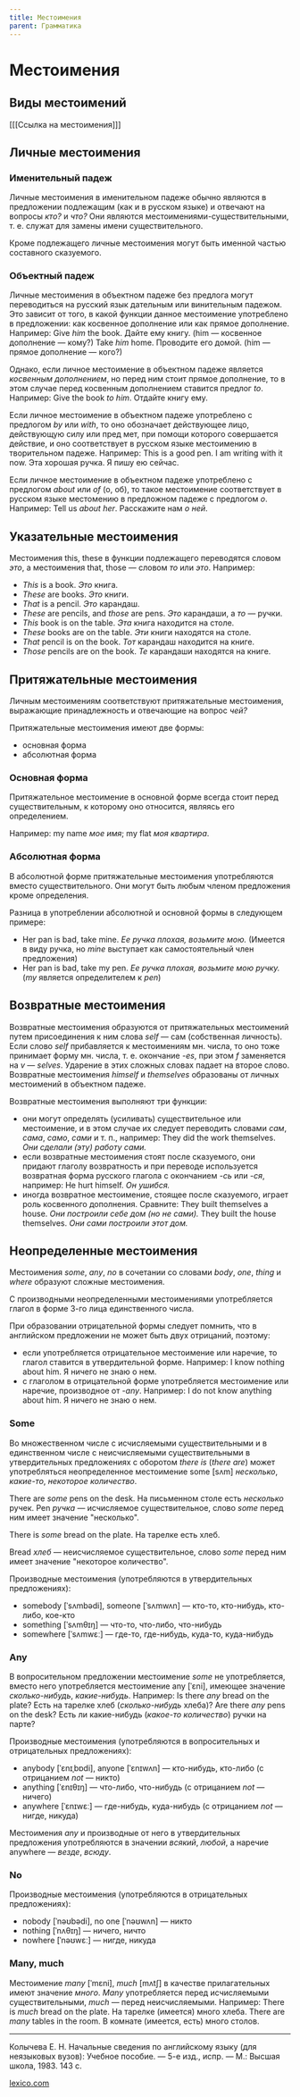 ```yaml
---
title: Местоимения
parent: Грамматика
---
```


# Местоимения


## Виды местоимений


[[[Ссылка на местоимения]]]


## Личные местоимения


### Именительный падеж

Личные местоимения в именительном падеже обычно являются в предложении
подлежащим (как и в русском языке) и отвечают на вопросы *кто?* и
*что?* Они являются местоимениями-существительными, т. е.  служат для
замены имени существительного.

Кроме подлежащего личные местоимения могут быть именной частью
составного сказуемого.


### Объектный падеж

Личные местоимения в объектном падеже без предлога могут переводиться
на русский язык дательным или винительным падежом.  Это зависит от
того, в какой функции данное местоимение употреблено в предложении:
как косвенное дополнение или как прямое дополнение.  Например: Give
*him* the book.  Дайте ему книгу.  (him — косвенное дополнение —
кому?)  Take *him* home.  Проводите его домой.  (him — прямое
дополнение — кого?)

Однако, если личное местоимение в объектном падеже является *косвенным
дополнением*, но перед ним стоит прямое дополнение, то в этом случае
перед косвенным дополнением ставится предлог *to*.  Например: Give the
book *to him*.  Отдайте книгу ему.

Если личное местоимение в объектном падеже употреблено с предлогом
*by* или *with*, то оно обозначает действующее лицо, действующую силу
или пред мет, при помощи которого совершается действие, и оно
соответствует в русском языке местоимению в творительном
падеже. Например: This is a good pen. I am writing with it now. Эта
хорошая ручка. Я пишу ею сейчас.

Если личное местоимение в объектном падеже употреблено с предлогом
*about* или *of* (о, об), то такое местоимение соответствует в русском
языке местомению в предложном падеже с предлогом *о*. Например: Tell
us *about her*.  Расскажите нам *о ней*.


## Указательные местоимения

Местоимения this, these в функции подлежащего переводятся словом
*это*, а местоимения that, those — словом *то* или *это*.  Например:

- *This* is a book.  *Это* книга.
- *These* are books.  *Это* книги.
- *That* is a pencil.  *Это* карандаш.
- *These* are pencils, and *those* are pens.  *Это* карандаши, a *то*
  — ручки.
- *This* book is on the table.  *Эта* книга находится на столе.
- *These* books are on the table.  *Эти* книги находятся на столе.
- *That* pencil is on the book.  *Тот* карандаш находится на книге.
- *Those* pencils are on the book.  *Те* карандаши находятся на книге.


## Притяжательные местоимения

Личным местоимениям соответствуют притяжательные местоимения,
выражающие принадлежность и отвечающие на вопрос *чей?*

Притяжательные местоимения имеют две формы:
- основная форма
- абсолютная форма


### Основная форма

Притяжательное местоимение в основной форме всегда стоит перед
существительным, к которому оно относится, являясь его определением.

Например: my name *мое имя*; my flat *моя квартира*.


### Абсолютная форма

В абсолютной форме притяжательные местоимения употребляются вместо
существительного.  Они могут быть любым членом предложения кроме
определения.

Разница в употреблении абсолютной и основной формы в следующем
примере:
- Her pan is bad, take mine.  *Ее ручка плохая, возьмите мою.*
  (Имеется в виду ручка, но *mine* выступает как самостоятельный член
  предложения)
- Her pan is bad, take my pen.  *Ее ручка плохая, возьмите мою ручку.*
  (*my* является определителем к *pen*)


## Возвратные местоимения

Возвратные местоимения образуются от притяжательных местоимений путем
присоединения к ним слова *self* — сам (собственная личность).  Если
слово *self* прибавляется к местоимениям мн. числа, то оно тоже
принимает форму мн.  числа, т. е. окончание *-es*, при этом *f*
заменяется на *v* — *selves*.  Ударение в этих сложных словах падает
на второе слово.  Возвратные местоимения *himself* и *themselves*
образованы от личных местоимений в объектном падеже.

Возвратные местоимения выполняют три функции:
- они могут определять (усиливать) существительное или местоимение, и
  в этом случае их следует переводить словами *сам*, *сама*, *само*,
  *сами* и т. п., например: They did the work themselves. *Они сделали
  (эту) работу сами.*
- если возвратные местоимения стоят после сказуемого, они придают
  глаголу возвратность и при переводе используется возвратная форма
  русского глагола с окончанием *-сь* или *-ся*, например: He hurt
  himself.  *Он ушибся.*
- иногда возвратное местоимение, стоящее после сказуемого, играет роль
  косвенного дополнения. Сравните: They built themselves a house.
  *Они построили себе дом (но не сами).* They built the house
  themselves.  *Они сами построили этот дом.*


## Неопределенные местоимения


Местоимения *some*, *any*, *no* в сочетании со словами *body*, *one*,
*thing* и *where* образуют сложные местоимения.

С производными неопределенными местоимениями употребляется глагол в
форме 3-го лица единственного числа.

При образовании отрицательной формы следует помнить, что в английском
предложении не может быть двух отрицаний, поэтому:
- если употребляется отрицательное местоимение или наречие, то глагол
  ставится в утвердительной форме.  Например: I know nothing about
  him. Я ничего не знаю о нем.
- с глаголом в отрицательной форме употребляется местоимение или
  наречие, производное от *-any*.  Например: I do not know anything
  about him.  Я ничего не знаю о нем.


### Some

Во множественном числе с исчисляемыми существительными и в
единственном числе с неисчисляемыми существительными в утвердительных
предложениях с оборотом *there is* (*there are*) может употребляться
неопределенное местоимение some [sʌm] *несколько*, *какие-то*,
*некоторое количество*.

There are *some* pens on the desk.  На письменном столе есть
*несколько* ручек.  Pen *ручка* — исчисляемое существительное, слово
*some* перед ним имеет значение "несколько".

There is *some* bread on the plate.  На тарелке есть хлеб.

Bread *хлеб* — неисчисляемое существительное, слово *some* перед ним
имеет значение "некоторое количество".

Производные местоимения (употребляются в утвердительных предложениях):
- somebody [ˈsʌmbədi], someone [ˈsʌmwʌn] — кто-то, кто-нибудь,
  кто-либо, кое-кто
- something [ˈsʌmθɪŋ] — что-то, что-либо, что-нибудь
- somewhere [ˈsʌmwɛː] — где-то, где-нибудь, куда-то, куда-нибудь


### Any

В вопросительном предложении местоимение *some* не употребляется,
вместо него употребляется местоимение any [ˈɛni], имеющее значение
*сколько-нибудь*, *какие-нибудь*. Например: Is there *any* bread on
the plate?  Есть на тарелке хлеб (*сколько-нибудь* хлеба)?  Are there
*any* pens on the desk?  Есть ли какие-нибудь (*какое-то количество*)
ручки на парте?

Производные местоимения (употребляются в вопросительных и
отрицательных предложениях):
- anybody [ˈɛnɪˌbɒdi], anyone [ˈɛnɪwʌn] — кто-нибудь, кто-либо (с
  отрицанием *not* — никто)
- anything [ˈɛnɪθɪŋ] — что-либо, что-нибудь (с отрицанием *not* —
  ничего)
- anywhere [ˈɛnɪwɛː] — где-нибудь, куда-нибудь (с отрицанием *not* —
  нигде, никуда)
  
Местоимения *any* и производные от него в утвердительных предложения
употребляются в значении *всякий*, *любой*, а наречие anywhere —
*везде*, *всюду*.


### No

Производные местоимения (употребляются в отрицательных предложениях):
- nobody [ˈnəʊbədi], no one [ˈnəʊwʌn] — никто
- nothing [ˈnʌθɪŋ] — ничего, ничто
- nowhere [ˈnəʊwɛː] — нигде, никуда


### Many, much

Местоимение *many* [ˈmɛni], *much* [mʌtʃ] в качестве прилагательных
имеют значение *много*.  *Many* употребляется перед исчисляемыми
существительными, *much* — перед неисчисляемыми.  Например: There is
*much* bread on the plate.  На тарелке (имеется) много хлеба.  There
are *many* tables in the room.  В комнате (имеется, есть) много
столов.


---

Колычева Е. Н.  Начальные сведения по английскому языку (для
неязыковых вузов): Учебное пособие. — 5-е изд., испр. — М.: Высшая
школа, 1983. 143 с.

[lexico.com](https://www.lexico.com/)
